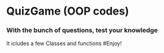 # QuizGame (OOP codes)
### With the bunch of questions, test your knowledge
It icludes a few Classes and functions
#Enjoy!
